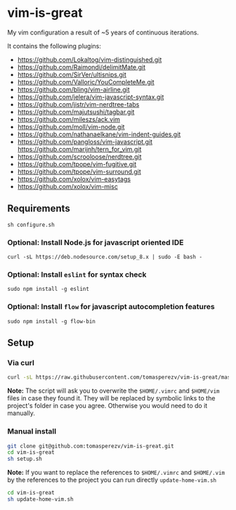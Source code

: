# vim-is-great

My vim configuration a result of ~5 years of continuous iterations.

It contains the following plugins:

- https://github.com/Lokaltog/vim-distinguished.git
- https://github.com/Raimondi/delimitMate.git
- https://github.com/SirVer/ultisnips.git
- https://github.com/Valloric/YouCompleteMe.git
- https://github.com/bling/vim-airline.git
- https://github.com/jelera/vim-javascript-syntax.git
- https://github.com/jistr/vim-nerdtree-tabs
- https://github.com/majutsushi/tagbar.git
- https://github.com/mileszs/ack.vim
- https://github.com/moll/vim-node.git
- https://github.com/nathanaelkane/vim-indent-guides.git
- https://github.com/pangloss/vim-javascript.git
  https://github.com/marijnh/tern_for_vim.git
- https://github.com/scrooloose/nerdtree.git
- https://github.com/tpope/vim-fugitive.git
- https://github.com/tpope/vim-surround.git
- https://github.com/xolox/vim-easytags
- https://github.com/xolox/vim-misc

## Requirements

```
sh configure.sh
```

### Optional: Install Node.js for javascript oriented IDE

```
curl -sL https://deb.nodesource.com/setup_8.x | sudo -E bash -
```

### Optional: Install `eslint` for syntax check

```
sudo npm install -g eslint
```

### Optional: Install `flow` for javascript autocompletion features

``` sudo npm install -g flow-bin ```

## Setup

### Via curl

```bash
curl -sL https://raw.githubusercontent.com/tomasperezv/vim-is-great/master/curl-install.sh | bash -
```

**Note:** The script will ask you to overwrite the `$HOME/.vimrc` and `$HOME/vim` files in case they found it. They will be replaced by symbolic links to the project's folder in case you agree. Otherwise you would need to do it manually.

### Manual install

```bash
git clone git@github.com:tomasperezv/vim-is-great.git
cd vim-is-great
sh setup.sh
```

**Note:** If you want to replace the references to `$HOME/.vimrc` and `$HOME/.vim` by the references to the project you can run directly `update-home-vim.sh`

```bash
cd vim-is-great
sh update-home-vim.sh
```
